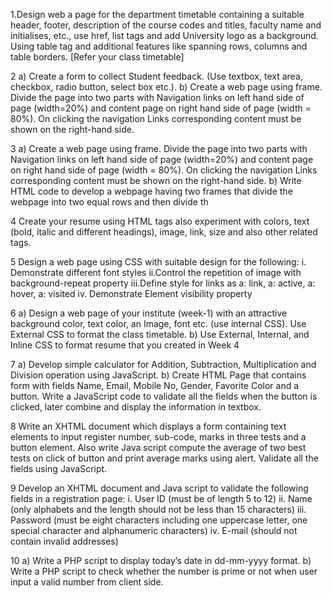 
1.Design web a page for the department timetable containing a suitable header, footer, description of the course codes and titles, faculty name and initialises, etc., use href, list tags and add University logo as a background. Using table tag and additional features like spanning rows, columns and table borders. [Refer your class timetable]

2 a) Create a form to collect Student feedback. (Use textbox, text area, checkbox, radio button, select box etc.).
b) Create a web page using frame. Divide the page into two parts with Navigation links on left hand side of page (width=20%) and content page on right hand side of page (width = 80%). On clicking the navigation Links corresponding content must be shown on the right-hand side.

3 a) Create a web page using frame. Divide the page into two parts with Navigation links on left hand side of page (width=20%) and content page on right hand side of page (width = 80%). On clicking the navigation Links corresponding content must be shown on the right-hand side. b) Write HTML code to develop a webpage having two frames that divide the webpage into two equal rows and then divide th

4 Create your resume using HTML tags also experiment with colors, text (bold, italic and different headings), image, link, size and also other related tags.

5 Design a web page using CSS with suitable design for the following:
i. Demonstrate different font styles
ii.Control the repetition of image with background-repeat property
iii.Define style for links as a: link, a: active, a: hover, a: visited iv. Demonstrate Element visibility property

6 a) Design a web page of your institute (week-1) with an attractive background color, text color, an Image, font etc. (use internal CSS). Use External CSS to format the class timetable. b) Use External, Internal, and Inline CSS to format resume that you created in Week 4

7 a) Develop simple calculator for Addition, Subtraction, Multiplication and Division operation using JavaScript.
b) Create HTML Page that contains form with fields Name, Email, Mobile No, Gender, Favorite Color and a button. Write a JavaScript code to validate all the fields when the button is clicked, later combine and display the information in textbox.

8 Write an XHTML document which displays a form containing text elements to input register number, sub-code, marks in three tests and a button element. Also write Java script compute the average of two best tests on click of button and print average marks using alert. Validate all the fields using JavaScript.

9 Develop an XHTML document and Java script to validate the following fields in a registration page: i. User ID (must be of length 5 to 12)
ii. Name (only alphabets and the length should not be less than 15 characters) iii. Password (must be eight characters including one uppercase letter, one special character and alphanumeric characters) iv. E-mail (should not contain invalid addresses)

10 a) Write a PHP script to display today’s date in dd-mm-yyyy format.
b) Write a PHP script to check whether the number is prime or not when user input a valid number from client side.
